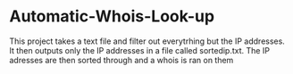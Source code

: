 # Automatic-Whois-Look-up
This project takes a text file and filter out everytrhing but the IP addresses. It then outputs only the IP addresses in a file called sortedip.txt. The IP adresses are then sorted through and a whois is ran on them
